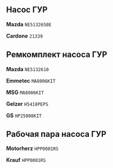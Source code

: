 ## Насос ГУР

__Mazda__ `NE5132650E`

__Cardone__ `21339`

## Ремкомплект насоса ГУР

__Mazda__ `NE5132610`

__Emmetec__ `MA8006KIT`

__MSG__ `MA8006KIT`

__Gelzer__ `H5418PEPS`

__GS__ `HP25008KIT`

## Рабочая пара насоса ГУР

__Motorherz__ `HPP0001RS`

__Krauf__ `HPP0001RS`